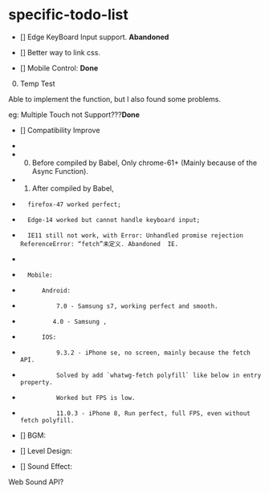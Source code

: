 # specific-todo-list

- [] Edge KeyBoard Input support.   **Abandoned**

- [] Better way to link css.

- [] Mobile Control: **Done**

0. Temp Test

Able to implement the function, but I also found some problems.

eg: Multiple Touch not Support???**Done**


- [] Compatibility Improve
*
* 0. Before compiled by Babel, Only chrome-61+ (Mainly because of the Async Function).
* 1. After compiled by Babel,
*       firefox-47 worked perfect;
*       Edge-14 worked but cannot handle keyboard input;
*       IE11 still not work, with Error: Unhandled promise rejection ReferenceError: “fetch”未定义. Abandoned  IE.
*
*       Mobile:
*           Android:
*               7.0 - Samsung s7, working perfect and smooth.
*              4.0 - Samsung ,
*           IOS:
*               9.3.2 - iPhone se, no screen, mainly because the fetch API.
*               Solved by add `whatwg-fetch polyfill` like below in entry property.
*               Worked but FPS is low.
*               11.0.3 - iPhone 8, Run perfect, full FPS, even without fetch polyfill.
               


- [] BGM:

- [] Level Design:

- [] Sound Effect:

Web Sound API?

